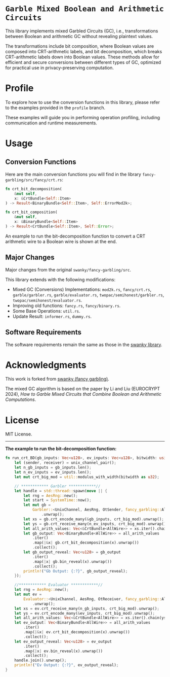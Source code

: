 # `Garble Mixed Boolean and Arithmetic Circuits`

This library implements mixed Garbled Circuits (GC), i.e., 
transformations between Boolean and arithmetic 
GC without revealing plaintext values. 

The transformations include bit composition, where Boolean values 
are composed into CRT-arithmetic labels, and bit decomposition, which breaks 
CRT-arithmetic labels down into Boolean values. These methods allow for 
efficient and secure conversions between different types of GC, optimized 
for practical use in privacy-preserving computation.

# Profile

To explore how to use the conversion functions in this library, please refer 
to the examples provided in the `profile` branch. 

These examples will guide you in 
performing operation profiling, including communication and runtime measurements.

# Usage
## Conversion Functions

Here are the main conversion functions you will find in the library `fancy-garbling/src/fancy/crt.rs`:

```rust
fn crt_bit_decomposition(
    &mut self, 
    x: &CrtBundle<Self::Item>
) -> Result<BinaryBundle<Self::Item>, Self::ErrorMod2k>;

fn crt_bit_composition(
    &mut self, 
    x: &BinaryBundle<Self::Item>
) -> Result<CrtBundle<Self::Item>, Self::Error>;
```

An example to run the bit-decomposition function to convert a CRT arithmetic wire to
a Boolean wire is shown at the end.

## Major Changes

Major changes from the original `swanky/fancy-garbling/src`.

This library extends with the following modifications:

- Mixed GC (Conversions) Implementations: `mod2k.rs`, `fancy/crt.rs`, `garble/garbler.rs`, 
`garble/evaluator.rs`, `twopac/semihonest/garbler.rs`, `twopac/semihonest/evaluator.rs`.
- Improving old functions: `fancy.rs`, `fancy/binary.rs`.
- Some Base Operations: `util.rs`.
- Update Result: `informer.rs`, `dummy.rs`.

## Software Requirements

The software requirements remain the same as those in the [swanky library](https://github.com/GaloisInc/swanky).

# Acknowledgments

This work is forked from [swanky (fancy garbling)](https://github.com/GaloisInc/swanky). 

The mixed GC algorithm is based on the paper by Li and Liu (EUROCRYPT 2024), 
_How to Garble Mixed Circuits that Combine Boolean and Arithmetic Computations_.

# License

MIT License.

---

**The example to run the bit-decomposition function:**

```rust
fn run_crt_BD(gb_inputs: Vec<u128>, ev_inputs: Vec<u128>, bitwidth: usize) {
    let (sender, receiver) = unix_channel_pair();
    let n_gb_inputs = gb_inputs.len();
    let n_ev_inputs = ev_inputs.len();
    let mut crt_big_mod = util::modulus_with_width(bitwidth as u32);

    // ************ Garbler ************//
    let handle = std::thread::spawn(move || {
        let rng = AesRng::new();
        let start = SystemTime::now();
        let mut gb =
            Garbler::<UnixChannel, AesRng, OtSender, fancy_garbling::AllWire>::new(sender, rng)
                .unwrap();
        let xs = gb.crt_encode_many(&gb_inputs, crt_big_mod).unwrap();
        let ys = gb.crt_receive_many(n_ev_inputs, crt_big_mod).unwrap();
        let all_arith_values: Vec<&CrtBundle<AllWire>> = xs.iter().chain(ys.iter()).collect();
        let gb_output: Vec<BinaryBundle<AllWire>> = all_arith_values
            .iter()
            .map(|&x| gb.crt_bit_decomposition(x).unwrap())
            .collect();
        let gb_output_reveal: Vec<u128> = gb_output
            .iter()
            .map(|x| gb.bin_reveal(x).unwrap())
            .collect();
        println!("Gb Output: {:?}", gb_output_reveal);
    });

    //************ Evaluator ************//
    let rng = AesRng::new();
    let mut ev =
        Evaluator::<UnixChannel, AesRng, OtReceiver, fancy_garbling::AllWire>::new(receiver, rng)
            .unwrap();
    let xs = ev.crt_receive_many(n_gb_inputs, crt_big_mod).unwrap();
    let ys = ev.crt_encode_many(&ev_inputs, crt_big_mod).unwrap();
    let all_arith_values: Vec<&CrtBundle<AllWire>> = xs.iter().chain(ys.iter()).collect();
    let ev_output: Vec<BinaryBundle<AllWire>> = all_arith_values
        .iter()
        .map(|&x| ev.crt_bit_decomposition(x).unwrap())
        .collect();
    let ev_output_reveal: Vec<u128> = ev_output
        .iter()
        .map(|x| ev.bin_reveal(x).unwrap())
        .collect();
    handle.join().unwrap();
    println!("Ev Output: {:?}", ev_output_reveal);
}
```